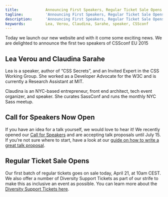 ```yaml
---
title:            Announcing First Speakers, Regular Ticket Sale Opens
tagline:          'Announcing First Speakers, Regular Ticket Sale Opens'
description:      'Announcing First Speakers, Regular Ticket Sale Opens'
keywords:         Lea, Verou, Claudina, Sarahe, speaker, CSSconf
---
```



Today we launch our new website and with it come some exciting news. We are delighted to announce the first two speakers of CSSconf EU 2015

## Lea Verou and Claudina Sarahe

Lea is a speaker, author of “CSS Secrets”, and an Invited Expert in the CSS Working Group. She worked as a Developer Advocate for the W3C and is currently a Research Assistant at MIT.

Claudina is an NYC-based entrepreneur, front end architect, tech event organizer, and speaker. She curates SassConf and runs the monthly NYC Sass meetup.


## Call for Speakers Now Open
If you have an idea for a talk yourself, we would love to hear it! We recently opened our <a href="/call-for-speakers/">Call for Speakers</a> and are accepting talk proposals until July 15. If you’re not sure where to start, have a look at our <a href="http://2014.cssconf.eu/news/how-to-write-a-great-talk-proposal-for-a-tech">guide on how to write a great talk proposal</a>.

## Regular Ticket Sale Opens
Our first batch of regular tickets goes on sale today, April 21, at 10am CEST. We also offer a number of Diversity Support Tickets as part of our strife to make this as inclusive an event as possible. You can learn more about the <a href="/diversity-support-tickets/">Diversity Support Tickets here</a>.


